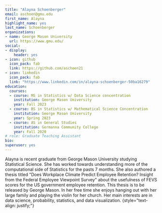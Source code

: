 ```yaml
---
title: "Alayna Schoenberger"
email: aschoen@gmu.edu
first_name: Alayna
highlight_name: yes
last_name: Schoenberger
organizations:
- name: George Mason University
  url: https://www.gmu.edu/
social:
- display:
    header: yes
- icon: github
  icon_pack: fab
  link: https://github.com/aschoen21
- icon: linkedin
  icon_pack: fab
  link: "https://www.linkedin.com/in/alayna-schoenberger-50ba16279"
education:
  courses:
  - course: MS in Statistics w/ Data Science concentration
    institution: George Mason University
    year: Fall 2023
  - course: BS in Statistics w/ Mathematical Science Concentration
    institution: George Mason University
    year: Spring 2023
  - course: AS in General Studies
    institution: Germanna Community College
    year: Fall 2020
# role: Graduate Teaching Assistant
bio: 
superuser: yes
---
```


Alayna is recent graduate from George Mason University studying Statistical Science. She has worked towards understanding more of the computational side of Statistics for the pasts 7 months. She also authored a thesis titled "Does Workplace Climate Predict Employee Retention? Insight from the Federal Employee Viewpoint Survey" about the usefulness of FEVS scores for the US government employee retention. This thesis is to be released by George Mason. In her free time she enjoys hanging out with her large family and playing the violin for her church. Her main interests are in data science, probability, statistics, and data visualization.
{style="text-align: justify;"}


